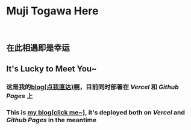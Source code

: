 # Muji Togawa Here

<br/>

## 在此相遇即是幸运

## It's Lucky to Meet You~

### 这是我的[blog(点我直达)啊](https://mjt.asia)，目前同时部署在 *Vercel* 和 *Github Pages* 上

### This is [ my blog(click me~)](https://mjt.asia), it's deployed both on *Vercel* and *Github Pages* in the meantime
